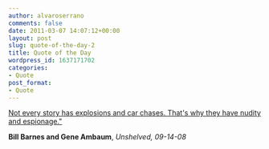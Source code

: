 ```yaml
---
author: alvaroserrano
comments: false
date: 2011-03-07 14:07:12+00:00
layout: post
slug: quote-of-the-day-2
title: Quote of the Day
wordpress_id: 1637171702
categories:
- Quote
post_format:
- Quote
---
```


[Not every story has explosions and car chases. That's why they have nudity and espionage."](http://www.quotationspage.com/quote/40404.html)

**Bill Barnes and Gene Ambaum**, _Unshelved, 09-14-08_
